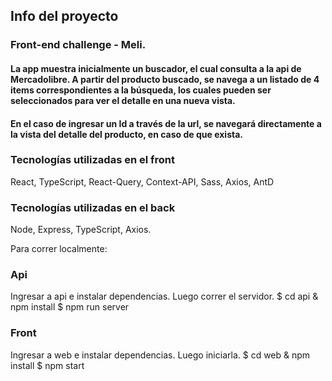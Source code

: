## Info del proyecto

### Front-end challenge - Meli.

#### La app muestra inicialmente un buscador, el cual consulta a la api de Mercadolibre. A partir del producto buscado, se navega a un listado de 4 items correspondientes a la búsqueda, los cuales pueden ser seleccionados para ver el detalle en una nueva vista.

#### En el caso de ingresar un Id a través de la url, se navegará directamente a la vista del detalle del producto, en caso de que exista.

### Tecnologías utilizadas en el front

React, TypeScript, React-Query, Context-API, Sass, Axios, AntD

### Tecnologías utilizadas en el back

Node, Express, TypeScript, Axios.

Para correr localmente:

### Api

Ingresar a api e instalar dependencias. Luego correr el servidor.
$ cd api & npm install
$ npm run server

### Front

Ingresar a web e instalar dependencias. Luego iniciarla.
$ cd web & npm install
$ npm start
